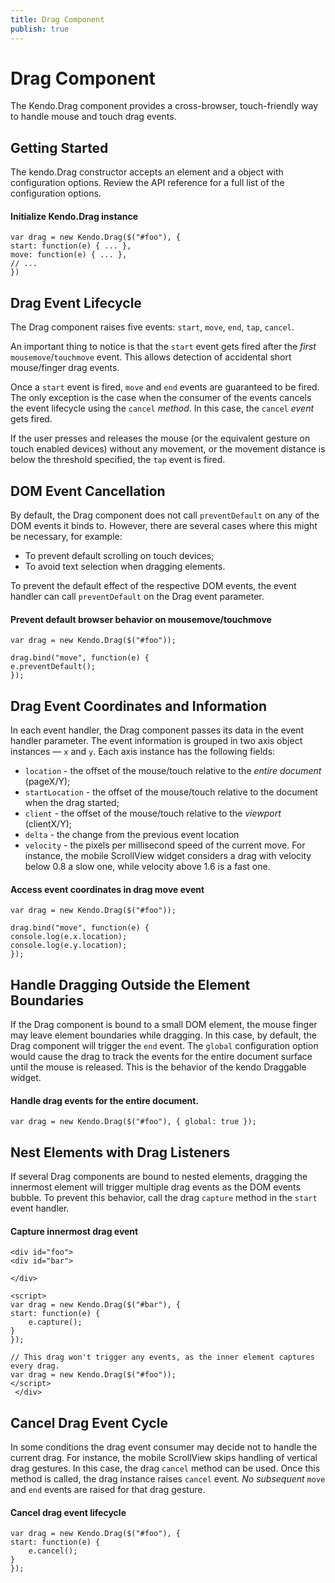 ```yaml
---
title: Drag Component
publish: true
---
```


# Drag Component

The Kendo.Drag component provides a cross-browser, touch-friendly way to handle mouse and touch drag events.

## Getting Started

The kendo.Drag constructor accepts an element and a object with configuration options. Review the API reference for a full list of the configuration options.
  

#### Initialize Kendo.Drag instance
 
    var drag = new Kendo.Drag($("#foo"), {
    start: function(e) { ... },
    move: function(e) { ... },
    // ...
    })
      

## Drag Event Lifecycle

The Drag component raises five events: `start`, `move`, `end`, `tap`, `cancel`.

An important thing to notice is that the `start` event gets fired after the _first_ `mousemove`/`touchmove` event.
This allows detection of accidental short mouse/finger drag events.

Once a `start` event is fired, `move` and `end` events are guaranteed to be fired.
The only exception is the case when the consumer of the events cancels the event lifecycle using the `cancel` _method_. In this case, the `cancel` _event_ gets fired.

If the user presses and releases the mouse (or the equivalent gesture on touch enabled devices) without any movement,
or the movement distance is below the threshold specified, the `tap` event is fired.

## DOM Event Cancellation

By default, the Drag component does not call `preventDefault` on any of the DOM events it binds to. However, there are several cases where this might be necessary, for example:

*   To prevent default scrolling on touch devices;
*   To avoid text selection when dragging elements. 

To prevent the default effect of the respective DOM events, the event handler can call `preventDefault` on the Drag event parameter.
  

#### Prevent default browser behavior on mousemove/touchmove
 
    var drag = new Kendo.Drag($("#foo"));
    
    drag.bind("move", function(e) {
    e.preventDefault();
    });
      

## Drag Event Coordinates and Information

In each event handler, the Drag component passes its data in the event handler parameter. The event information is grouped in two axis object instances — `x` and `y`.
Each axis instance has the following fields:

*   `location` - the offset of the mouse/touch relative to the _entire document_ (pageX/Y);
*   `startLocation` - the offset of the mouse/touch relative to the document when the drag started;
*   `client` - the offset of the mouse/touch relative to the _viewport_ (clientX/Y);
*   `delta` - the change from the previous event location
*   `velocity` - the pixels per millisecond speed of the current move.
For instance, the mobile ScrollView widget considers a drag with velocity below 0.8 a slow one, while velocity above 1.6 is a fast one.  

#### Access event coordinates in drag move event
 
    var drag = new Kendo.Drag($("#foo"));
    
    drag.bind("move", function(e) {
    console.log(e.x.location);
    console.log(e.y.location);
    });
      

## Handle Dragging Outside the Element Boundaries

If the Drag component is bound to a small DOM element, the mouse finger may leave element boundaries while dragging.
In this case, by default, the Drag component will trigger the `end` event.
The `global` configuration option would cause the drag to track the events for the entire document surface until the mouse is released.
This is the behavior of the kendo Draggable widget.
  

#### Handle drag events for the entire document.
 
    var drag = new Kendo.Drag($("#foo"), { global: true });
      

## Nest Elements with Drag Listeners

If several Drag components are bound to nested elements, dragging the innermost element will trigger multiple drag events as the DOM events bubble.
To prevent this behavior, call the drag `capture` method in the `start` event handler.
  

#### Capture innermost drag event
 
    <div id="foo">
    <div id="bar">
    
    </div>
    
    <script>
    var drag = new Kendo.Drag($("#bar"), {
    start: function(e) {
        e.capture();
    }
    });
    
    // This drag won't trigger any events, as the inner element captures every drag.
    var drag = new Kendo.Drag($("#foo"));
    </script>
     </div> 

## Cancel Drag Event Cycle

In some conditions the drag event consumer may decide not to handle the current drag.
For instance, the mobile ScrollView skips handling of vertical drag gestures.
In this case, the drag `cancel` method can be used. Once this method is called, the drag instance raises `cancel` event.
_No subsequent_ `move` and `end` events are raised for that drag gesture.
  

#### Cancel drag event lifecycle
 
    var drag = new Kendo.Drag($("#foo"), {
    start: function(e) {
        e.cancel();
    }
    });
     
